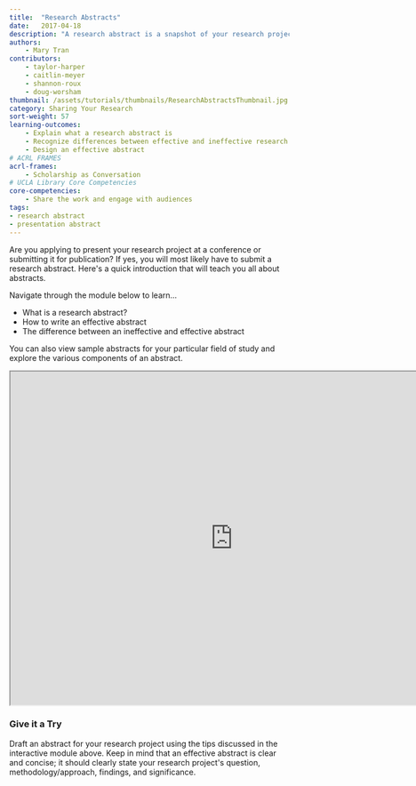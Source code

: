 ```yaml
---
title:  "Research Abstracts"
date:   2017-04-18
description: "A research abstract is a snapshot of your research project that concisely presents your research and its significance."
authors: 
    - Mary Tran
contributors:
    - taylor-harper
    - caitlin-meyer
    - shannon-roux
    - doug-worsham
thumbnail: /assets/tutorials/thumbnails/ResearchAbstractsThumbnail.jpg
category: Sharing Your Research
sort-weight: 57
learning-outcomes:
    - Explain what a research abstract is
    - Recognize differences between effective and ineffective research abstracts 
    - Design an effective abstract
# ACRL FRAMES
acrl-frames:
    - Scholarship as Conversation
# UCLA Library Core Competencies
core-competencies:
    - Share the work and engage with audiences
tags:
- research abstract
- presentation abstract
---
```

<p>Are you applying to present your research project at a conference or submitting it for publication? If yes, you will most likely have to submit a research abstract. Here's a quick introduction that will teach you all about abstracts.</p>

<!-- todo:: this likely needs to be reworked into an accessible format. consider adapting to h5p for improved accessibility -->
<p > Navigate through the module below to learn...</p>
<ul class="browser-default">
  <li> What is a research abstract? </li>
  <li> How to write an effective abstract </li>
  <li> The difference between an ineffective and effective abstract </li> 
</ul>
<p > You can also view sample abstracts for your particular field of study and explore the various components of an abstract. </p>

<center>
  <iframe class="embedbox" src="https://uclalibrary.github.io/research-tips/assets/animation/abstract-animation" width="800px" height="600px"></iframe>
</center>

<h3 class="mt-3">Give it a Try</h3>

<p > Draft an abstract for your research project using the tips discussed in the interactive module above. Keep in mind that an effective abstract is clear and concise; it should clearly state your research project's question, methodology/approach, findings, and significance. </p>


